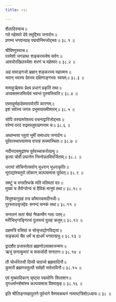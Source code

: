 ```yaml
---
title: ०३८

---
```

शैलादिरुवाच॥  
गते महेश्वरे देवे तमुद्दिश्य जनार्दनः॥  
प्रणम्य भगवान्प्राह पद्मयोनिमजोद्भवः॥ ३८.१ ॥  
  
श्रीविष्णुरुवाच॥  
परमेशो जगन्नाथः शङ्करस्त्वेष सर्वगः॥  
आवयोरखिलस्येशः शरणं च महेश्वरः॥ ३८.२ ॥  
  
अहं वामाङ्गजो ब्रह्मन् शङ्करस्य महात्मनः॥  
भवान् भवस्य देवस्य दक्षिणाङ्गभवः स्वयम्॥ ३८.३ ॥  
  
मामाहुर्ऋषयः प्रेक्ष्य प्रधानं प्रकृतिं तथा॥  
अव्यक्तमजमित्येवं भवन्तं पुरुषस्त्विति॥ ३८.४ ॥  
  
एवमाहुर्महादेवमावयोरपि कारणम्॥  
इशं सर्वस्य जगतः प्रभुमव्ययमीश्वरम्॥ ३८.५ ॥  
  
सोपि तस्यामरेशस्य वचनाद्वारिजोद्भवः॥  
वरेण्यं वरदं रुद्रमस्तुवत्प्रणनाम च॥ ३८.६ ॥  
  
अथाम्भसा प्लुतां भूमीं समाधाय जनार्दनः॥  
पूर्ववत्स्थापयामास वाराहं रूपमास्थितः॥ ३८.७ ॥  
  
नदीनदसमुद्रांश्च पूर्ववच्चाकरोत्प्रभुः॥  
कृत्वा चोर्वी प्रयत्नेन निम्नोन्नतविवर्जिताम्॥ ३८.८ ॥  
  
धरायां सोचिनोत्सर्वान् भूधरान् भूधराकृतिः॥  
भूराद्यांश्चतुरो लोकान् कल्पयामास पूर्ववत्॥ ३८.९ ॥  
  
स्रष्टुं च भगवाँश्चक्रे मतिं मतिमतां वरः॥  
मुख्यं च तैर्यग्योन्यं चं दैविकं मानुषं तथा॥ ३८.१೦ ॥  
  
विभुश्चानुग्रहं तत्र कौमारकमदीनधीः॥  
पुरस्तादसृजद्देवः सनन्दं सनकं तथा॥ ३८.११ ॥  
  
सनातनं सतां श्रेष्ठं नैष्कर्म्येण गताः परम्॥  
मरीचिभृग्वङ्गिरसं पुलस्त्यं पुलहं क्रतुम्॥ ३८.१२ ॥  
  
दक्षमत्रिं वसिष्ठं च सोसृजद्योगविद्यया॥  
सङ्कल्पं चैव धर्मं च ह्यधर्मं भगवान्प्रभुः॥ ३८.१३ ॥  
  
द्वादशैव प्रजास्त्वेता ब्रह्मणोऽव्यक्तजन्मनः॥  
ऋभुं सनत्कुमारं च ससर्जादौ सनातनः॥ ३८.१४ ॥  
  
तौ चोर्ध्वरेतसौ दिव्यौ चाग्रजो ब्रह्मवादिनौ॥  
कुमारौ ब्रह्मणस्तुल्यौ सर्वज्ञौ सर्वभाविनौ॥ ३८.१५ ॥  
  
एवं मुख्यादिकान् सृष्ट्वा पद्मयोनिः शिलाशन॥  
युगधर्मानशेषांश्च कल्पयामास विश्वसृक्॥ ३८.१६ ॥  
  
इति श्रीलिङ्गमहापुराणे पूर्वभागे वैष्णवकथनं नामाष्टत्रिंशोऽध्यायः॥ ३८ ॥